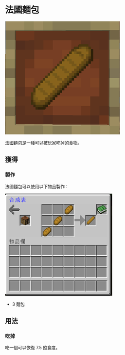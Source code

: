 # 法國麵包

![](<../.gitbook/assets/image (137).png>)

法國麵包是一種可以被玩家吃掉的食物。

## 獲得

### 製作

法國麵包可以使用以下物品製作：

![](<../.gitbook/assets/image (136).png>)

* 3 麵包

## 用法

### 吃掉

吃一個可以恢復 7.5 飽食度。
